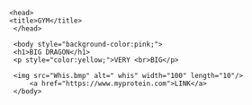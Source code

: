 
<html lang="en">

      <head>
      <title>GYM</title>
       </head>
      
       <body style="background-color:pink;">
       <h1>BIG DRAGON</h1>
       <p style="color:yellow;">VERY <br>BIG</p>
      
       <img src="Whis.bmp" alt=" whis" width="100" length="10"/>
           <a href="https://www.myprotein.com">LINK</a>
       </body>



</html>
